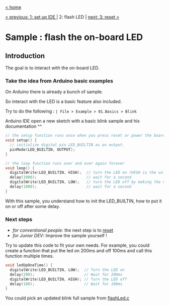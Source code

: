 [< home](../readme.md)

[< previous: 1: set up IDE ](./10_setupIDE.md) | 2: flash LED | [next: 3: reset >](./30_reset.md)


# Sample : flash the on-board LED

## Introduction

The goal is to interact with the on-board LED.

### Take the idea from Arduino basic examples

On Arduino there is already a bunch of sample.

So interact with the LED is a basic feature also included.

Try to do the following : 
`| File > Example > 01.Basics > Blink `

Arduino IDE open a new sketch with a basic blink sample and his documentation ^^

```c
// the setup function runs once when you press reset or power the board
void setup() {
  // initialize digital pin LED_BUILTIN as an output.
  pinMode(LED_BUILTIN, OUTPUT);
}

// the loop function runs over and over again forever
void loop() {
  digitalWrite(LED_BUILTIN, HIGH);  // turn the LED on (HIGH is the voltage level)
  delay(1000);                      // wait for a second
  digitalWrite(LED_BUILTIN, LOW);   // turn the LED off by making the voltage LOW
  delay(1000);                      // wait for a second
}
```

With this sample, you understand how to init the LED_BUILTIN, how to put it on or off after some delay.

### Next steps
- *for conventional people*: the next step is to [reset](./30_reset.md)
- *for Junior DEV*: Improve the sample yourself !

Try to update this code to fit your own needs. For example, you could create a function that put the led on 200ms and off 100ms and call this function multiple times.

```c 
void ledUpOneTime() {
  digitalWrite(LED_BUILTIN, LOW);  // Turn the LED on 
  delay(200);                      // Wait for 200ms
  digitalWrite(LED_BUILTIN, HIGH); // Turn the LED off
  delay(100);                      // Wait for 100ms
}
```

You could pick an updated blink full sample from [flashLed.c](../sample/flashLed/flashLed.c)